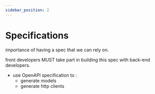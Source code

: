 ```yaml
---
sidebar_position: 2
---
```

# Specifications

importance of having a spec that we can rely on.

front developers MUST take part in building this spec with back-end developers. 

- use OpenAPI specification to :
    - generate models
    - generate http clients